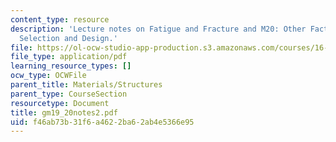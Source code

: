 ```yaml
---
content_type: resource
description: 'Lecture notes on Fatigue and Fracture and M20: Other Factors in Materials
  Selection and Design.'
file: https://ol-ocw-studio-app-production.s3.amazonaws.com/courses/16-01-unified-engineering-i-ii-iii-iv-fall-2005-spring-2006/f46ab73b31f6a4622ba62ab4e5366e95_gm19_20notes2.pdf
file_type: application/pdf
learning_resource_types: []
ocw_type: OCWFile
parent_title: Materials/Structures
parent_type: CourseSection
resourcetype: Document
title: gm19_20notes2.pdf
uid: f46ab73b-31f6-a462-2ba6-2ab4e5366e95
---
```

